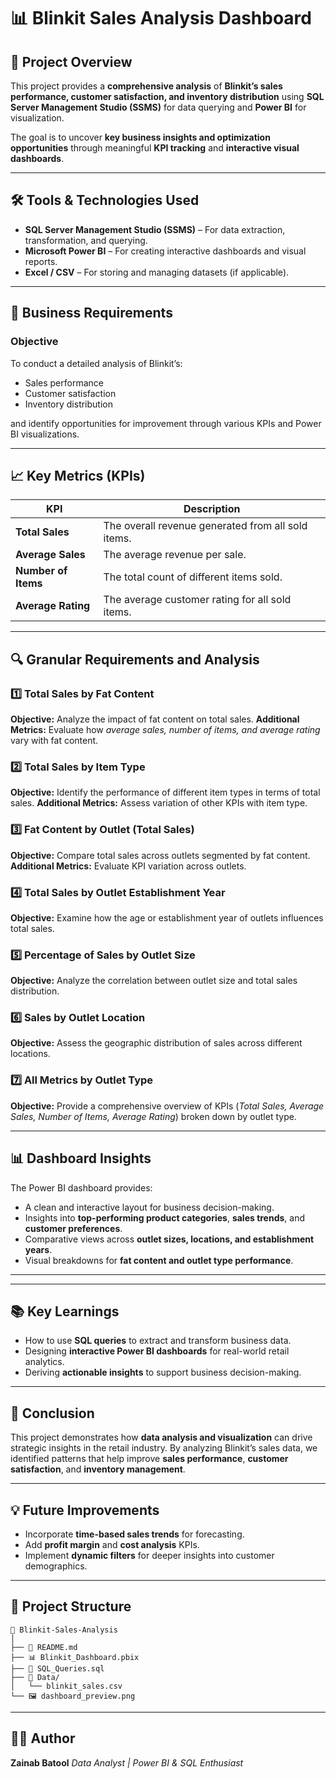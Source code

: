 # 📊 Blinkit Sales Analysis Dashboard

## 🧩 Project Overview

This project provides a **comprehensive analysis** of **Blinkit’s sales performance, customer satisfaction, and inventory distribution** using **SQL Server Management Studio (SSMS)** for data querying and **Power BI** for visualization.

The goal is to uncover **key business insights and optimization opportunities** through meaningful **KPI tracking** and **interactive visual dashboards**.

---

## 🛠️ Tools & Technologies Used

* **SQL Server Management Studio (SSMS)** – For data extraction, transformation, and querying.
* **Microsoft Power BI** – For creating interactive dashboards and visual reports.
* **Excel / CSV** – For storing and managing datasets (if applicable).

---

## 🎯 Business Requirements

### Objective

To conduct a detailed analysis of Blinkit’s:

* Sales performance
* Customer satisfaction
* Inventory distribution

and identify opportunities for improvement through various KPIs and Power BI visualizations.

---

## 📈 Key Metrics (KPIs)

| KPI                 | Description                                        |
| ------------------- | -------------------------------------------------- |
| **Total Sales**     | The overall revenue generated from all sold items. |
| **Average Sales**   | The average revenue per sale.                      |
| **Number of Items** | The total count of different items sold.           |
| **Average Rating**  | The average customer rating for all sold items.    |

---

## 🔍 Granular Requirements and Analysis

### 1️⃣ Total Sales by Fat Content

**Objective:** Analyze the impact of fat content on total sales.
**Additional Metrics:** Evaluate how *average sales, number of items, and average rating* vary with fat content.

### 2️⃣ Total Sales by Item Type

**Objective:** Identify the performance of different item types in terms of total sales.
**Additional Metrics:** Assess variation of other KPIs with item type.

### 3️⃣ Fat Content by Outlet (Total Sales)

**Objective:** Compare total sales across outlets segmented by fat content.
**Additional Metrics:** Evaluate KPI variation across outlets.

### 4️⃣ Total Sales by Outlet Establishment Year

**Objective:** Examine how the age or establishment year of outlets influences total sales.

### 5️⃣ Percentage of Sales by Outlet Size

**Objective:** Analyze the correlation between outlet size and total sales distribution.

### 6️⃣ Sales by Outlet Location

**Objective:** Assess the geographic distribution of sales across different locations.

### 7️⃣ All Metrics by Outlet Type

**Objective:** Provide a comprehensive overview of KPIs (*Total Sales, Average Sales, Number of Items, Average Rating*) broken down by outlet type.

---

## 📊 Dashboard Insights

The Power BI dashboard provides:

* A clean and interactive layout for business decision-making.
* Insights into **top-performing product categories**, **sales trends**, and **customer preferences**.
* Comparative views across **outlet sizes, locations, and establishment years**.
* Visual breakdowns for **fat content and outlet type performance**.

---


---

## 📚 Key Learnings

* How to use **SQL queries** to extract and transform business data.
* Designing **interactive Power BI dashboards** for real-world retail analytics.
* Deriving **actionable insights** to support business decision-making.

---

## 🚀 Conclusion

This project demonstrates how **data analysis and visualization** can drive strategic insights in the retail industry.
By analyzing Blinkit’s sales data, we identified patterns that help improve **sales performance**, **customer satisfaction**, and **inventory management**.

---

## 💡 Future Improvements

* Incorporate **time-based sales trends** for forecasting.
* Add **profit margin** and **cost analysis** KPIs.
* Implement **dynamic filters** for deeper insights into customer demographics.

---

## 📂 Project Structure

```
📁 Blinkit-Sales-Analysis
│
├── 📄 README.md
├── 📊 Blinkit_Dashboard.pbix
├── 🧮 SQL_Queries.sql
├── 📁 Data/
│   └── blinkit_sales.csv
└── 🖼️ dashboard_preview.png
```

---

## 👩‍💻 Author

**Zainab Batool**
*Data Analyst | Power BI & SQL Enthusiast*
